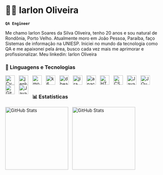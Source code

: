 # 👨‍💻 Iarlon Oliveira

**`QA Engineer`**

Me chamo Iarlon Soares da Silva Oliveira, tenho 20 anos e sou natural de Rondônia, Porto Velho. Atualmente moro em João Pessoa, Paraíba, faço Sistemas de informação na UNIESP. Iniciei no mundo da tecnologia como QA e me apaixonei pela área, busco cada vez mais me aprimorar e profissionalizar. Meu linkedin: <a src="https://www.linkedin.com/in/iarlon-oliveira/">Iarlon Oliveira</a>


### 🤖 Linguagens e Tecnologias


<img 
    src="https://cdn.jsdelivr.net/gh/devicons/devicon@latest/icons/cypressio/cypressio-original.svg"
    align="left" 
    alt="Cypress" 
    title="Cypress"
    width="30px" 
    style="padding-right: 10px;" 
/>

<img 
    align="left" 
    alt="jenkins" 
    title="jenkins"
    width="30px" 
    style="padding-right: 10px;" 
    src="https://cdn.jsdelivr.net/gh/devicons/devicon@latest/icons/jenkins/jenkins-original.svg"
/>

<img 
    align="left" 
    alt="mocha" 
    title="mocha"
    width="30px" 
    style="padding-right: 10px;" 
    src="https://cdn.jsdelivr.net/gh/devicons/devicon@latest/icons/mocha/mocha-plain.svg"
/>
          

<img 
    align="left" 
    alt="k6" 
    title="k6"
    width="30px" 
    style="padding-right: 10px;" 
    src="https://cdn.jsdelivr.net/gh/devicons/devicon@latest/icons/k6/k6-original.svg"
/>

<img 
    align="left" 
    alt="dbeaver" 
    title="dbeaver"
    width="30px" 
    style="padding-right: 10px;"
    src="https://cdn.jsdelivr.net/gh/devicons/devicon@latest/icons/dbeaver/dbeaver-original.svg"
/>
          

<img 
    align="left" 
    alt="jira" 
    title="jira"
    width="30px" 
    style="padding-right: 10px;" 
    src="https://cdn.jsdelivr.net/gh/devicons/devicon@latest/icons/jira/jira-original.svg"
/>
          
          

<img 
    align="left" 
    alt="apache" 
    title="apache"
    width="30px" 
    style="padding-right: 10px;" 
    src="https://cdn.jsdelivr.net/gh/devicons/devicon@latest/icons/apache/apache-original.svg"
/>
          
          

<img 
    align="left" 
    alt="HTML" 
    title="HTML"
    width="30px" 
    style="padding-right: 10px;" 
    src="https://cdn.jsdelivr.net/gh/devicons/devicon@latest/icons/html5/html5-original.svg"
/>
          
          
<img 
    align="left" 
    alt="CSS" 
    title="CSS"
    width="30px" 
    style="padding-right: 10px;" 
    src="https://cdn.jsdelivr.net/gh/devicons/devicon@latest/icons/css3/css3-original.svg" 
/>
<img 
    align="left" 
    alt="JavaScript" 
    title="JavaScript"
    width="30px" 
    style="padding-right: 10px;" 
    src="https://cdn.jsdelivr.net/gh/devicons/devicon@latest/icons/javascript/javascript-original.svg" 
/>
<img 
    align="left" 
    alt="JQuery" 
    title="JQuery"
    width="30px" 
    style="padding-right: 10px;" 
    src="https://cdn.jsdelivr.net/gh/devicons/devicon@latest/icons/jquery/jquery-original.svg" 
/>
<img 
    align="left" 
    alt="Git" 
    title="Git"
    width="30px" 
    style="padding-right: 10px;" 
    src="https://cdn.jsdelivr.net/gh/devicons/devicon@latest/icons/git/git-original.svg" 
/>

<img
    align="left" 
    alt="Java" 
    title="Java"
    width="30px" 
    style="padding-right: 10px;" 
    src="https://cdn.jsdelivr.net/gh/devicons/devicon@latest/icons/java/java-original.svg"
/>
          

<br/>
<br/>

### 📊 Estatísticas

<p>
  <img 
    align="left" 
    alt="GitHub Stats" 
    height="200" 
    style="padding-right: 10px;" 
    src="https://github-readme-stats.vercel.app/api?username=iarlon&show_icons=true&theme=tokyonight&include_all_commits=true&locale=pt-br" 
  />

<img 
      align="left" 
      alt="GitHub Stats" 
      height="200" 
      src="https://github-readme-stats.vercel.app/api/top-langs/?username=iarlon&theme=tokyonight&layout=compact&custom_title=Tecnologias&langs_count=5" 
  />

</p>
